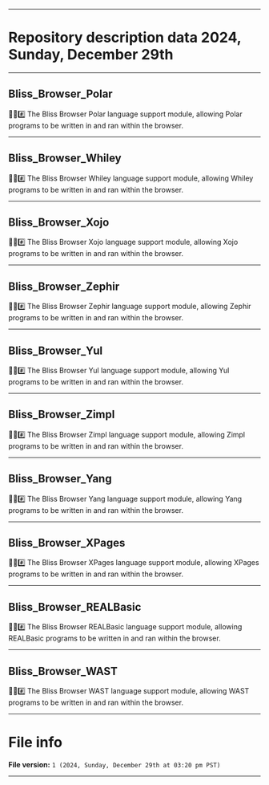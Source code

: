 
***

# Repository description data 2024, Sunday, December 29th

---

## Bliss_Browser_Polar

🌳️🌐️#️⃣️ The Bliss Browser Polar language support module, allowing Polar programs to be written in and ran within the browser.

---

## Bliss_Browser_Whiley

🌳️🌐️#️⃣️ The Bliss Browser Whiley language support module, allowing Whiley programs to be written in and ran within the browser.

---

## Bliss_Browser_Xojo

🌳️🌐️#️⃣️ The Bliss Browser Xojo language support module, allowing Xojo programs to be written in and ran within the browser.

---

## Bliss_Browser_Zephir

🌳️🌐️#️⃣️ The Bliss Browser Zephir language support module, allowing Zephir programs to be written in and ran within the browser.

---

## Bliss_Browser_Yul

🌳️🌐️#️⃣️ The Bliss Browser Yul language support module, allowing Yul programs to be written in and ran within the browser.

---

## Bliss_Browser_Zimpl

🌳️🌐️#️⃣️ The Bliss Browser Zimpl language support module, allowing Zimpl programs to be written in and ran within the browser.

---

## Bliss_Browser_Yang

🌳️🌐️#️⃣️ The Bliss Browser Yang language support module, allowing Yang programs to be written in and ran within the browser.

---

## Bliss_Browser_XPages

🌳️🌐️#️⃣️ The Bliss Browser XPages language support module, allowing XPages programs to be written in and ran within the browser.

---

## Bliss_Browser_REALBasic

🌳️🌐️#️⃣️ The Bliss Browser REALBasic language support module, allowing REALBasic programs to be written in and ran within the browser.

---

## Bliss_Browser_WAST

🌳️🌐️#️⃣️ The Bliss Browser WAST language support module, allowing WAST programs to be written in and ran within the browser.

***

# File info

**File version:** `1 (2024, Sunday, December 29th at 03:20 pm PST)`

***

